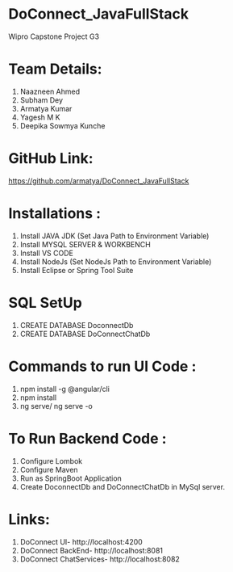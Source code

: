 #  DoConnect_JavaFullStack 
 Wipro Capstone Project G3
 
 # Team Details: 
 1. Naazneen Ahmed  
 2. Subham Dey  
 3. Armatya Kumar
 4. Yagesh M K  
 5. Deepika Sowmya Kunche  
 
 # GitHub Link: 
 https://github.com/armatya/DoConnect_JavaFullStack
 
 # Installations :
  1. Install JAVA JDK (Set Java Path to Environment Variable)
  2. Install MYSQL SERVER & WORKBENCH
  3. Install VS CODE
  4. Install NodeJs (Set NodeJs Path to Environment Variable)
  5. Install Eclipse or Spring Tool Suite
  
# SQL SetUp
 1. CREATE DATABASE DoconnectDb
 2. CREATE DATABASE DoConnectChatDb

# Commands to run UI Code :
 1. npm install -g @angular/cli
 2. npm install 
 3. ng serve/ ng serve -o
 
# To Run Backend Code :
1. Configure Lombok
2. Configure Maven
3. Run as SpringBoot Application
4. Create DoconnectDb and DoConnectChatDb in MySql server.

# Links: 
  1. DoConnect UI- http://localhost:4200 
  2. DoConnect BackEnd- http://localhost:8081 
  3. DoConnect ChatServices- http://localhost:8082 
  


 
 
